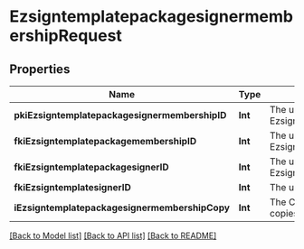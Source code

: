 # EzsigntemplatepackagesignermembershipRequest

## Properties
Name | Type | Description | Notes
------------ | ------------- | ------------- | -------------
**pkiEzsigntemplatepackagesignermembershipID** | **Int** | The unique ID of the Ezsigntemplatepackagesignermembership | [optional] 
**fkiEzsigntemplatepackagemembershipID** | **Int** | The unique ID of the Ezsigntemplatepackagemembership | 
**fkiEzsigntemplatepackagesignerID** | **Int** | The unique ID of the Ezsigntemplatepackagesigner | 
**fkiEzsigntemplatesignerID** | **Int** | The unique ID of the Ezsigntemplatesigner | 
**iEzsigntemplatepackagesignermembershipCopy** | **Int** | The Copy number in case of multiple copies. | [optional] 

[[Back to Model list]](../README.md#documentation-for-models) [[Back to API list]](../README.md#documentation-for-api-endpoints) [[Back to README]](../README.md)


